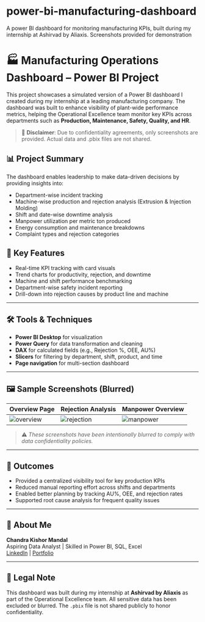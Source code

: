 # power-bi-manufacturing-dashboard
A power BI dashboard for monitoring manufacturing KPIs, built during my internship at Ashirvad by Aliaxis. Screenshots provided for demonstration

# 🏭 Manufacturing Operations Dashboard – Power BI Project

This project showcases a simulated version of a Power BI dashboard I created during my internship at a leading manufacturing company. The dashboard was built to enhance visibility of plant-wide performance metrics, helping the Operational Excellence team monitor key KPIs across departments such as **Production, Maintenance, Safety, Quality, and HR**.

> 📌 **Disclaimer**: Due to confidentiality agreements, only screenshots are provided. Actual data and .pbix files are not shared.


## 📊 Project Summary

The dashboard enables leadership to make data-driven decisions by providing insights into:

- Department-wise incident tracking 
- Machine-wise production and rejection analysis (Extrusion & Injection Molding)
- Shift and date-wise downtime analysis
- Manpower utilization per metric ton produced
- Energy consumption and maintenance breakdowns
- Complaint types and rejection categories


## 🚀 Key Features

- Real-time KPI tracking with card visuals
- Trend charts for productivity, rejection, and downtime
- Machine and shift performance benchmarking
- Department-wise safety incident reporting
- Drill-down into rejection causes by product line and machine

---

## 🛠 Tools & Techniques

- **Power BI Desktop** for visualization
- **Power Query** for data transformation and cleaning
- **DAX** for calculated fields (e.g., Rejection %, OEE, AU%)
- **Slicers** for filtering by department, shift, product, and time
- **Page navigation** for multi-section dashboard

---

## 🖼️ Sample Screenshots (Blurred)

| Overview Page | Rejection Analysis | Manpower Overview |
|---------------|--------------------|--------------------|
| ![overview](screenshots/overview_blurred.png) | ![rejection](screenshots/rejection_blurred.png) | ![manpower](screenshots/manpower_blurred.png) |

> ⚠️ *These screenshots have been intentionally blurred to comply with data confidentiality policies.*

---

## 🌟 Outcomes

- Provided a centralized visibility tool for key production KPIs
- Reduced manual reporting effort across shifts and departments
- Enabled better planning by tracking AU%, OEE, and rejection rates
- Supported root cause analysis for frequent quality issues

---

## 👤 About Me

**Chandra Kishor Mandal**  
Aspiring Data Analyst | Skilled in Power BI, SQL, Excel  
[LinkedIn](https://www.linkedin.com/in/yourprofile) | [Portfolio](https://yourportfolio.com)

---

## 📌 Legal Note

This dashboard was built during my internship at **Ashirvad by Aliaxis** as part of the Operational Excellence team. All sensitive data has been excluded or blurred. The `.pbix` file is not shared publicly to honor confidentiality.


